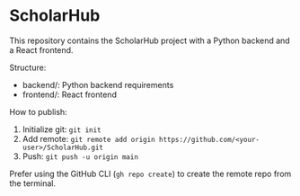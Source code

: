 # ScholarHub

This repository contains the ScholarHub project with a Python backend and a React frontend.

Structure:
- backend/: Python backend requirements
- frontend/: React frontend

How to publish:

1. Initialize git: `git init`
2. Add remote: `git remote add origin https://github.com/<your-user>/ScholarHub.git`
3. Push: `git push -u origin main`

Prefer using the GitHub CLI (`gh repo create`) to create the remote repo from the terminal.
